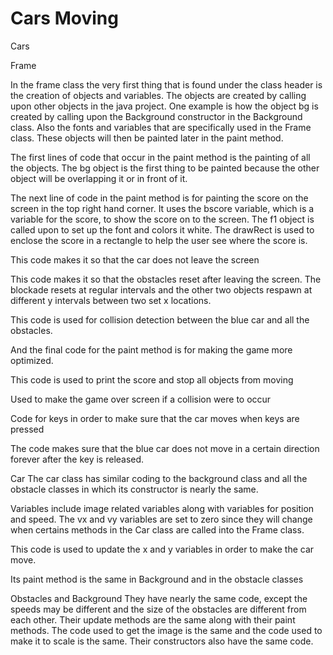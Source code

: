 # Cars Moving
Cars

Frame

In the frame class the very first thing that is found under the class header is the creation of objects and variables. The objects are created by calling upon other objects in the java project. One example is how the object bg is created by calling upon the Background constructor in the Background class. Also the fonts and variables that are specifically used in the Frame class. These objects will then be painted later in the paint method.

The first lines of code that occur in the paint method is the painting of all the objects. The bg object is the first thing to be painted because the other object will be overlapping it or in front of it. 

The next line of code in the paint method is for painting the score on the screen in the top right hand corner. It uses the bscore variable, which is a variable for the score, to show the score on to the screen. The f1 object is called upon to set up the font and colors it white. The drawRect is used to enclose the score in a rectangle to help the user see where the score is.

This code makes it so that the car does not leave the screen

This code makes it so that the obstacles reset after leaving the screen. The blockade resets at regular intervals and the other two objects respawn at different y intervals between two set x locations.

This code is used for collision detection between the blue car and all the obstacles.

And the final code for the paint method is for making the game more optimized.

This code is used to print the score and stop all objects from moving

Used to make the game over screen if a collision were to occur

Code for keys in order to make sure that the car moves when keys are pressed

The code makes sure that the blue car does not move in a certain direction forever after the key is released.


Car
The car class has similar coding to the background class and all the obstacle classes in which its constructor is nearly the same.

Variables include image related variables along with variables for position and speed. The vx and vy variables are set to zero since they will change when certains methods in the Car class are called into the Frame class.

This code is used to update the x and y variables in order to make the car move.

Its paint method is the same in Background and in the obstacle classes


Obstacles and Background
They have nearly the same code, except the speeds may be different and the size of the obstacles are different from each other. Their update methods are the same along with their paint methods. The code used to get the image is the same and the code used to make it to scale is the same. Their constructors also have the same code.























